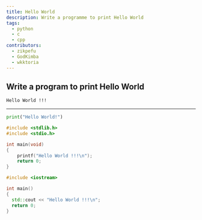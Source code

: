 ```yaml
---
title: Hello World
description: Write a programme to print Hello World
tags:
  - python
  - c
  - cpp
contributors:
  - zikpefu
  - GodKimba
  - wkktoria
---
```


## Write a program to print Hello World

```txt
Hello World !!!
```

---

<CodeBlock>

```python
print("Hello World!")
```

```c
#include <stdlib.h>
#include <stdio.h>

int main(void)
{
    printf("Hello World !!!\n");
    return 0;
}
```

```cpp
#include <iostream>

int main()
{
  std::cout << "Hello World !!!\n";
  return 0;
}

```

</CodeBlock>
